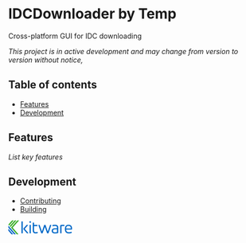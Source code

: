# IDCDownloader by Temp

Cross-platform GUI for IDC downloading

_This project is in active development and may change from version to version without notice,_

## Table of contents

- [Features](#features)
- [Development](#development)

## Features

_List key features_

## Development

- [Contributing](CONTRIBUTING.md)
- [Building](BUILD.md)

![IDCDownloader by Temp](Applications/IDCDownloaderApp/Resources/Images/LogoFull.png?raw=true)
